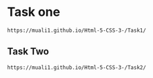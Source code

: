 # Task one
```url
https://muali1.github.io/Html-5-CSS-3-/Task1/
```

## Task Two
```url
https://muali1.github.io/Html-5-CSS-3-/Task2/
```
